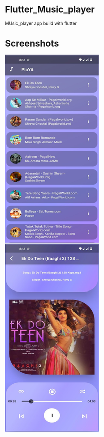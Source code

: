 # Flutter_Music_player
MUsic_player app build with flutter

# Screenshots

<img src="https://github.com/adarshsudhi/Flutter_music_player/blob/main/assets/first.jpg" width="300" height="600"/>  <img src="https://github.com/adarshsudhi/Flutter_music_player/blob/main/assets/second.jpg" width="300" height="600"/>
